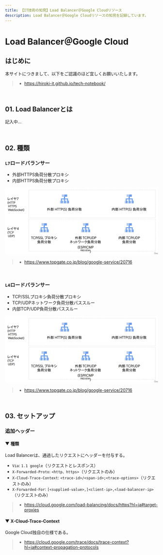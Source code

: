 ```yaml
---
title: 【IT技術の知見】Load Balancer＠Google Cloudリソース
description: Load Balancer＠Google Cloudリソースの知見を記録しています。
---
```


# Load Balancer＠Google Cloud

## はじめに

本サイトにつきまして、以下をご認識のほど宜しくお願いいたします。

> - https://hiroki-it.github.io/tech-notebook/

<br>

## 01. Load Balancerとは

記入中...

<br>

## 02. 種類

### `L7`ロードバランサー

- 外部HTTPS負荷分散プロキシ
- 内部HTTPS負荷分散プロキシ

![google_cloud_load_balancer](https://raw.githubusercontent.com/hiroki-it/tech-notebook-images/master/images/google_cloud_load_balancer.png)

> - https://www.topgate.co.jp/blog/google-service/20716

<br>

### `L4`ロードバランサー

- TCP/SSLプロキシ負荷分散プロキシ
- TCP/UDPネットワーク負荷分散パススルー
- 内部TCP/UDP負荷分散パススルー

![google_cloud_load_balancer](https://raw.githubusercontent.com/hiroki-it/tech-notebook-images/master/images/google_cloud_load_balancer.png)

> - https://www.topgate.co.jp/blog/google-service/20716

<br>

## 03. セットアップ

### 追加ヘッダー

#### ▼ 種類

Load Balancerは、通過したリクエストにヘッダーを付与する。

- `Via`: `1.1 google`（リクエストとレスポンス）
- `X-Forwarded-Proto`: `<http、https>`（リクエストのみ）
- `X-Cloud-Trace-Context`: `<trace-id>/<span-id>;<trace-options>`（リクエストのみ）
- `X-Forwarded-For`: `[<supplied-value>,]<client-ip>,<load-balancer-ip>`（リクエストのみ）

> - https://cloud.google.com/load-balancing/docs/https?hl=ja#target-proxies

#### ▼ X-Cloud-Trace-Context

Google Cloud独自の仕様である。

> - https://cloud.google.com/trace/docs/trace-context?hl=ja#context-propagation-protocols

<br>
